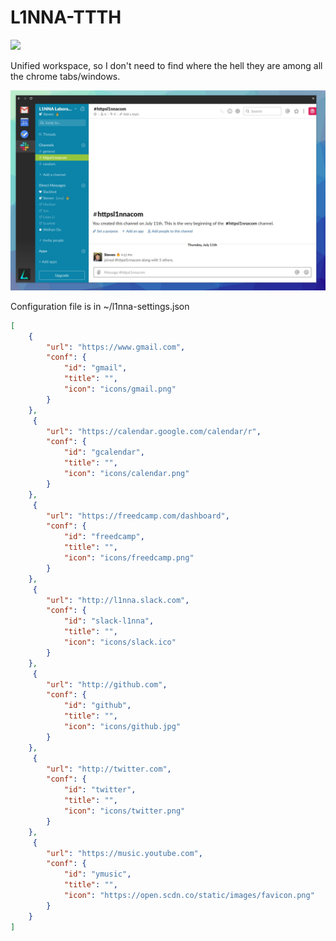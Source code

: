 # L1NNA-TTTH

![](https://github.com/L1NNA/L1NNA-TTTH/workflows/Node-EL-CI/badge.svg)

Unified workspace, so I don't need to find where the hell they are among all the chrome tabs/windows.

![](ui.jpg)

Configuration file is in ~/l1nna-settings.json

```json
[
    {
        "url": "https://www.gmail.com",
        "conf": {
            "id": "gmail",
            "title": "",
            "icon": "icons/gmail.png"
        }
    },
     {
        "url": "https://calendar.google.com/calendar/r",
        "conf": {
            "id": "gcalendar",
            "title": "",
            "icon": "icons/calendar.png"
        }
    },
     {
        "url": "https://freedcamp.com/dashboard",
        "conf": {
            "id": "freedcamp",
            "title": "",
            "icon": "icons/freedcamp.png"
        }
    },
     {
        "url": "http://l1nna.slack.com",
        "conf": {
            "id": "slack-l1nna",
            "title": "",
            "icon": "icons/slack.ico"
        }
    },
     {
        "url": "http://github.com",
        "conf": {
            "id": "github",
            "title": "",
            "icon": "icons/github.jpg"
        }
    },
     {
        "url": "http://twitter.com",
        "conf": {
            "id": "twitter",
            "title": "",
            "icon": "icons/twitter.png"
        }
    },
     {
        "url": "https://music.youtube.com",
        "conf": {
            "id": "ymusic",
            "title": "",
            "icon": "https://open.scdn.co/static/images/favicon.png"
        }
    }
]
```
